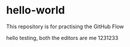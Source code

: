 # hello-world
This repository is for practising the GitHub Flow

hello testing, both the editors are me
1231233